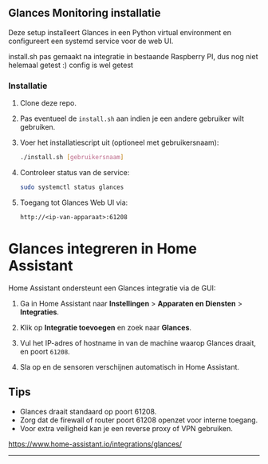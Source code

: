 ## Glances Monitoring installatie

Deze setup installeert Glances in een Python virtual environment en configureert een systemd service voor de web UI.

install.sh pas gemaakt na integratie in bestaande Raspberry PI, dus nog niet helemaal getest :)
config is wel getest

### Installatie

1. Clone deze repo.
2. Pas eventueel de `install.sh` aan indien je een andere gebruiker wilt gebruiken.
3. Voer het installatiescript uit (optioneel met gebruikersnaam):

   ```bash
   ./install.sh [gebruikersnaam]
   ```

4. Controleer status van de service:

   ```bash
   sudo systemctl status glances
   ```

5. Toegang tot Glances Web UI via:

   ```
   http://<ip-van-apparaat>:61208
   ```

# Glances integreren in Home Assistant

Home Assistant ondersteunt een Glances integratie via de GUI:

1. Ga in Home Assistant naar **Instellingen** > **Apparaten en Diensten** > **Integraties**.

2. Klik op **Integratie toevoegen** en zoek naar **Glances**.

3. Vul het IP-adres of hostname in van de machine waarop Glances draait, en poort `61208`.

4. Sla op en de sensoren verschijnen automatisch in Home Assistant.

## Tips

- Glances draait standaard op poort 61208.
- Zorg dat de firewall of router poort 61208 openzet voor interne toegang.
- Voor extra veiligheid kan je een reverse proxy of VPN gebruiken.

https://www.home-assistant.io/integrations/glances/ 

---


